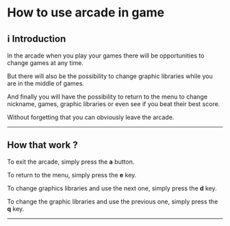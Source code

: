 # How to use arcade in game
## :information_source: Introduction

In the arcade when you play your games there will be opportunities to change games
at any time.

But there will also be the possibility to change graphic libraries while you are in the middle of games.

And finally you will have the possibility to return to the menu to change nickname, games, graphic libraries
or even see if you beat their best score.

Without forgetting that you can obviously leave the arcade.

------------

## How that work ?

To exit the arcade, simply press the **a** button.

To return to the menu, simply press the **e** key.

To change graphics libraries and use the next one, simply press the **d** key.

To change the graphic libraries and use the previous one, simply press the **q** key.

------------
